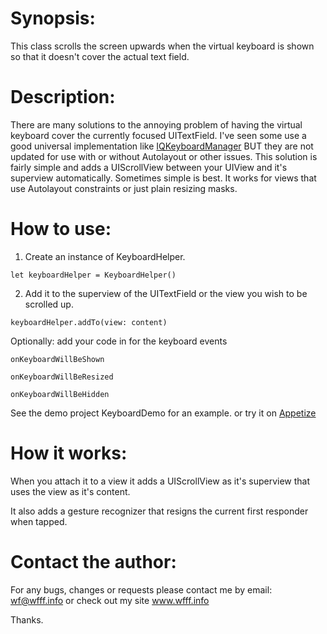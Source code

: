 # Synopsis:

This class scrolls the screen upwards when the virtual keyboard is shown so that it doesn't cover the actual text field. 

# Description:

There are many solutions to the annoying problem of having the virtual keyboard cover the currently focused UITextField. I've seen some use a good universal implementation like [IQKeyboardManager](https://github.com/hackiftekhar/IQKeyboardManager) BUT they are not updated for use with or without Autolayout or other issues. 
This solution is fairly simple and adds a UIScrollView between your UIView and it's superview automatically. Sometimes simple is best. It works for views that use Autolayout constraints or just plain resizing masks. 

# How to use:

1. Create an instance of KeyboardHelper. 

<code>let keyboardHelper = KeyboardHelper()</code>

2. Add it to the superview of the UITextField or the view you wish to be scrolled up.  

<code>keyboardHelper.addTo(view: content)</code>

Optionally:  add your code in for the keyboard events

```
onKeyboardWillBeShown

onKeyboardWillBeResized

onKeyboardWillBeHidden
```

See the demo project KeyboardDemo for an example. 
or try it on [Appetize](https://appetize.io/embed/jjqk9katrtkb2t14nept2gu090?device=iphone6s&scale=75&orientation=portrait&osVersion=13.3")

# How it works:

When you attach it to a view it adds a UIScrollView as it's superview that uses the view as it's content. 

It also adds a gesture recognizer that resigns the current first responder when tapped. 

# Contact the author:

For any bugs, changes or requests please contact me by email: wf@wfff.info or check out my site www.wfff.info

Thanks.
